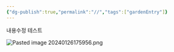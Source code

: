 ```yaml
---
{"dg-publish":true,"permalink":"//","tags":["gardenEntry"]}
---
```



내용수정 테스트

![Pasted image 20240126175956.png](/img/user/Pasted%20image%2020240126175956.png)